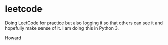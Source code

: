 # leetcode

Doing LeetCode for practice but also logging it so that others can see it and hopefully make sense of it. I am doing this in Python 3.

Howard
